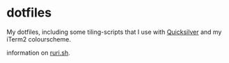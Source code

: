 # dotfiles
My dotfiles, including some tiling-scripts that I use with [Quicksilver](https://qsapp.com/) and my iTerm2 colourscheme.

information on [ruri.sh](https://github.com/grassii/ruri).
